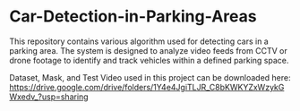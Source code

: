 # Car-Detection-in-Parking-Areas
This repository contains various algorithm used for detecting cars in a parking area. The system is designed to analyze video feeds from CCTV or drone footage to identify and track vehicles within a defined parking space.

Dataset, Mask, and Test Video used in this project can be downloaded here:
https://drive.google.com/drive/folders/1Y4e4JgiTLJR_C8bKWKYZxWzykGWxedv_?usp=sharing
